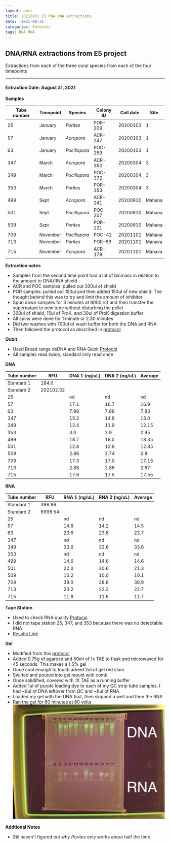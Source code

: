 ```yaml
---
layout: post
title: 20210831 E5 RNA DNA extractions
date: '2021-08-31'
categories: Potocols
tags: DNA RNA
---
```


## DNA/RNA extractions from E5 project

Extractions from each of the three coral species from each of the four timepoints

---

#### Extraction Date: August 31, 2021 
**Samples**

| Tube number 	| Timepoint	   	| Species	    | Colony ID 	| Coll date		| Site       	|
|-------------	|------------	|-------------	|-------------	|-------------	|-------------	|
| 25		 	| January	 	| *Porites*	   	| POR-209      	| 20200103   	| 1				|
| 57			| January	 	| *Acropora*	| ACR-247	    | 20200103		| 1				|
| 63		 	| January	  	| *Pocillopora* | POC-259     	| 20200103  	| 1				|
| 347		 	| March		 	| *Acropora*  	| ACR-350      	| 20200304   	| 3				|
| 349			| March 		| *Pocillopora*	| POC-372	    | 20200304		| 3				|
| 353		 	| March	  		| *Porites*	 	| POR-353     	| 20200304  	| 3				|
| 499		 	| Sept		 	| *Acropora*  	| ACR-241      	| 20200910   	| Mahana		|
| 501			| Sept	 		| *Pocillopora*	| POC-207	    | 20200910		| Mahana		|
| 509		 	| Sept		  	| *Porites*		| POR-221     	| 20200910  	| Mahana		|
| 709		 	| November	 	| *Pocillopora* | POC-42      	| 20201101   	| Mahana		|
| 713			| November	 	| *Porites*		| POR-69	    | 20201101		| Manava		|
| 715		 	| November	  	| *Acropora* 	| ACR-178     	| 20201101  	| Manava		|

**Extraction notes**
 - Samples from the second time point had a lot of biomass in relation to the amount to DNA/RNA shield
 - ACR and POC samples: pulled out 300ul of shield
 - POR samples: pulled out 150ul and then added 150ul of new shield. The thought behind this was to try and limit the amount of inhibitor 
 - Spun down samples for 3 minutes at 9000 rcf and then transfer the supernatant to new tube without disturbing the pellet
 - 300ul of shield, 15ul of ProK, and 30ul of ProK digestion buffer
 - All spins were done for 1 minute or 2.30 minutes
 - Did two washes with 700ul of wash buffer for both the DNA and RNA
 - Then followed the protocol as described in [protocol](https://github.com/emmastrand/EmmaStrand_Notebook/blob/master/_posts/2019-05-31-Zymo-Duet-RNA-DNA-Extraction-Protocol.md)


**Qubit**
 - Used Broad range dsDNA and RNA Qubit [Protocol](https://meschedl.github.io/MESPutnam_Open_Lab_Notebook/Qubit-Protocol/)
 - All samples read twice, standard only read once
 
**DNA**

| Tube number 	| RFU		   	| DNA 1 (ng/uL) | DNA 2 (ng/uL) | Average     	|
|-------------	|------------	|-------------	|-------------	|-------------	|
| Standard 1  	| 184.0		 	| 		      	| 		      	|	         	|
| Standard 2 	| 202102.32	 	| 		    	| 		    	| 	        	|
| 25		 	|		     	| nd	     	| nd	     	| nd        	|
| 57		 	| 			   	| 17.1        	| 16.7         	| 16.9         	|
| 63		  	|		     	| 7.98        	| 7.68         	| 7.83         	|
| 347		 	| 			   	| 15.2        	| 14.8         	| 15.0         	|
| 349		  	|		     	| 12.4        	| 11.9         	| 12.15        	|
| 353		 	| 			   	| 3.0        	| 2.9        	| 2.95         	|
| 499		  	|		     	| 18.7        	| 18.0         	| 18.35        	|
| 501		 	| 			   	| 12.8        	| 12.9         	| 12.85        	|
| 509		  	|		     	| 2.86        	| 2.74         	| 2.8         	|
| 709		 	| 			   	| 17.3        	| 17.0         	| 17.15        	|
| 713		  	|		     	| 2.88        	| 2.86         	| 2.87         	|
| 715		 	| 			   	| 17.6        	| 17.5         	| 17.55        	|


**RNA**


| Tube number 	| RFU		   	| RNA 1 (ng/uL) | RNA 2 (ng/uL) | Average     	|
|-------------	|------------	|-------------	|-------------	|-------------	|
| Standard 1  	| 396.96	 	| 		      	| 		      	|	         	|
| Standard 2 	| 6998.54	 	| 		    	| 		    	| 	        	|
| 25		 	|		     	| nd	     	| nd	     	| nd        	|
| 57		 	| 			   	| 14.8        	| 14.2         	| 14.5         	|
| 63		  	|		     	| 23.6        	| 23.8         	| 23.7         	|
| 347		 	| 			   	| nd        	| nd         	| nd         	|
| 349		  	|		     	| 33.6        	| 33.6         	| 33.6        	|
| 353		 	| 			   	| nd	       	| nd	       	| nd         	|
| 499		  	|		     	| 14.6        	| 14.6         	| 14.6        	|
| 501		 	| 			   	| 22.0        	| 20.6         	| 21.3        	|
| 509		  	|		     	| 10.2        	| 10.0         	| 10.1         	|
| 709		 	| 			   	| 39.0        	| 38.8         	| 38.9        	|
| 713		  	|		     	| 23.2        	| 22.2         	| 22.7         	|
| 715		 	| 			   	| 11.8        	| 11.6         	| 11.7        	|


**Tape Station**
 - Used to check RNA quality [Protocol](https://meschedl.github.io/MESPutnam_Open_Lab_Notebook/RNA-TapeStation-Protocol/)
 - I did not tape station 25, 347, and 353 because there was no detectable RNA 
 - [Results Link](https://github.com/Kterpis/Putnam_Lab_Notebook/blob/8924fa4c81273bf41f034ced02fa7fd6da151ac9/images/tape_station/2021-08-31%20-%2015.38.36.pdf)

**Gel**
 - Modified from this [protocol](https://meschedl.github.io/MESPutnam_Open_Lab_Notebook/Gel-Protocol/)
 - Added 0.75g of agarose and 50ml of 1x TAE to flask and microwaved for 45 seconds. This makes a 1.5% gel
 - Once cool enough to touch added 2ul of gel red stain
 - Swirled and poured into gel mould with comb
 - Once solidified, covered with 1X TAE as a running buffer
 - Added 1ul of purple loading dye to each of my QC strip tube samples. I had ~9ul of DNA leftover from QC and ~8ul of RNA
 - Loaded my gel with the DNA first, then skipped a well and then the RNA
 - Ran the gel for 60 minutes at 60 volts
 ![20210831_gel.jpg](https://github.com/Kterpis/Putnam_Lab_Notebook/blob/8924fa4c81273bf41f034ced02fa7fd6da151ac9/images/gels/20210831_gel.jpg)
 
 **Addtional Notes**
  - Stil haven't figured out why *Porites* only works about half the time. 